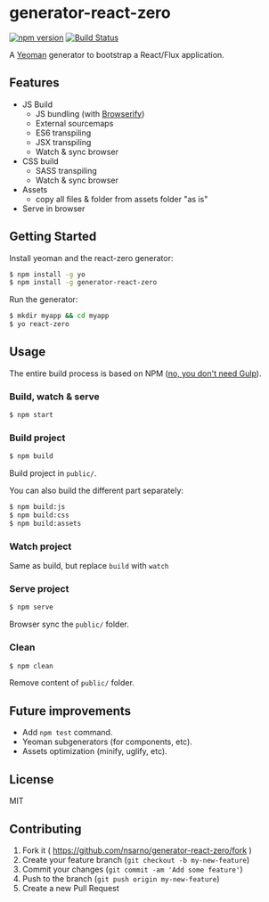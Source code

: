 # generator-react-zero
[![npm version](https://badge.fury.io/js/generator-react-zero.svg)](http://badge.fury.io/js/generator-react-zero)
[![Build Status](https://travis-ci.org/nsarno/generator-react-zero.svg)](https://travis-ci.org/nsarno/generator-react-zero)

A [Yeoman](http://yeoman.io) generator to bootstrap a React/Flux application.

## Features

- JS Build 
  - JS bundling (with [Browserify](http://browserify.org/)) 
  - External sourcemaps
  - ES6 transpiling
  - JSX transpiling
  - Watch & sync browser
- CSS build
  - SASS transpiling
  - Watch & sync browser
- Assets
  - copy all files & folder from assets folder "as is"
- Serve in browser

## Getting Started

Install yeoman and the react-zero generator:

```bash
$ npm install -g yo
$ npm install -g generator-react-zero
```

Run the generator:

```bash
$ mkdir myapp && cd myapp
$ yo react-zero
```

## Usage

The entire build process is based on NPM ([no, you don't need Gulp](http://gon.to/2015/02/26/gulp-is-awesome-but-do-we-really-need-it/)).

### Build, watch & serve

```bash
$ npm start
```

### Build project

```bash
$ npm build
```

Build project in `public/`.

You can also build the different part separately:

```bash
$ npm build:js
$ npm build:css
$ npm build:assets
```

### Watch project

Same as build, but replace `build` with `watch`

### Serve project

```bash
$ npm serve
```

Browser sync the `public/` folder.

### Clean

```bash
$ npm clean
```

Remove content of `public/` folder.

## Future improvements

- Add `npm test` command.
- Yeoman subgenerators (for components, etc).
- Assets optimization (minify, uglify, etc).

## License

MIT

## Contributing

1. Fork it ( https://github.com/nsarno/generator-react-zero/fork )
2. Create your feature branch (`git checkout -b my-new-feature`)
3. Commit your changes (`git commit -am 'Add some feature'`)
4. Push to the branch (`git push origin my-new-feature`)
5. Create a new Pull Request
